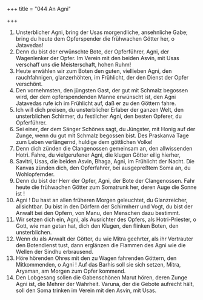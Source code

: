 +++
title = "044 An Agni"

+++


1.	Unsterblicher Agni, bring der Usas morgendliche, ansehnliche Gabe; bring du heute dem Opferspender die frühwachen Götter her, o Jatavedas!
2.	Denn du bist der erwünschte Bote, der Opferführer, Agni, der Wagenlenker der Opfer. Im Verein mit den beiden Asvin, mit Usas verschaff uns die Meisterschaft, hohen Ruhm!
3.	Heute erwählen wir zum Boten den guten, viellieben Agni, den rauchfahnigen, glanzerhöhten, im Frühlicht, der den Dienst der Opfer verschönt.
4.	Den vornehmsten, den jüngsten Gast, der gut mit Schmalz begossen wird, der dem opferspendenden Manne erwünscht ist, den Agni Jatavedas rufe ich im Frühlicht auf, daß er zu den Göttern fahre.
5.	Ich will dich preisen, du unsterblicher Erlaber der ganzen Welt, den unsterblichen Schirmer, du festlicher Agni, den besten Opferer, du Opferführer.
6.	Sei einer, der dem Sänger Schönes sagt, du Jüngster, mit Honig auf der Zunge, wenn du gut mit Schmalz begossen bist. Des Praskanva Tage zum Leben verlängernd, huldige dem göttlichen Volke!
7.	Denn dich zünden die Clangenossen gemeinsam an, den allwissenden Hotri. Fahre, du vielgerufener Agni, die klugen Götter eilig hierher,
8.	Savitri, Usas, die beiden Asvin, Bhaga, Agni, im Frühlicht der Nacht. Die Kanvas zünden dich, den Opferfahrer, bei ausgepreßtem Soma an, du Wohlopfernder.
9.	Denn du bist der Herr der Opfer, Agni, der Bote der Clangenossen. Fahr heute die frühwachen Götter zum Somatrunk her, deren Auge die Sonne ist !
10.	Agni ! Du hast an allen früheren Morgen geleuchtet, du Glanzreicher, allsichtbar. Du bist in den Dörfern der Schirmherr und Vogt, du bist der Anwalt bei den Opfern, von Manu, den Menschen dazu bestimmt.
11.	Wir setzen dich ein, Agni, als Ausrichter des Opfers, als Hotri-Priester, o Gott, wie man getan hat, dich den Klugen, den flinken Boten, den unsterblichen.
12.	Wenn du als Anwalt der Götter, du wie Mitra geehrter, als ihr Vertrauter den Botendienst tust, dann erglänzen die Flammen des Agni wie die Wellen der Sindhu erbrausend.
13.	Höre hörenden Ohres mit den zu Wagen fahrenden Göttern, den Mitkommenden, o Agni ! Auf das Barhis soll sie sich setzen, Mitra, Aryaman, am Morgen zum Opfer kommend.
14.	Den Lobgesang sollen die Gabenschönen Marut hören, deren Zunge Agni ist, die Mehrer der Wahrheit. Varuna, der die Gebote aufrecht hält, soll den Soma trinken im Verein mit den Asvin, mit Usas.


